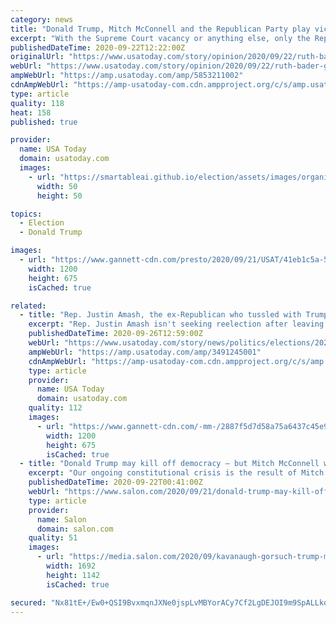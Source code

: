```yaml
---
category: news
title: "Donald Trump, Mitch McConnell and the Republican Party play victims. Don't let them."
excerpt: "With the Supreme Court vacancy or anything else, only the Republicans think rules, honesty and comity are for suckers. Stop engaging in both-sidesism."
publishedDateTime: 2020-09-22T12:22:00Z
originalUrl: "https://www.usatoday.com/story/opinion/2020/09/22/ruth-bader-ginsburg-court-seat-victim-republican-warfare-column/5853211002/"
webUrl: "https://www.usatoday.com/story/opinion/2020/09/22/ruth-bader-ginsburg-court-seat-victim-republican-warfare-column/5853211002/"
ampWebUrl: "https://amp.usatoday.com/amp/5853211002"
cdnAmpWebUrl: "https://amp-usatoday-com.cdn.ampproject.org/c/s/amp.usatoday.com/amp/5853211002"
type: article
quality: 118
heat: 158
published: true

provider:
  name: USA Today
  domain: usatoday.com
  images:
    - url: "https://smartableai.github.io/election/assets/images/organizations/usatoday.com-50x50.jpg"
      width: 50
      height: 50

topics:
  - Election
  - Donald Trump

images:
  - url: "https://www.gannett-cdn.com/presto/2020/09/21/USAT/41eb1c5a-5220-4171-9828-39716c7240c6-AFP_AFP_8QA7YJ.jpg?auto=webp&crop=5567,3132,x0,y0&format=pjpg&width=1200"
    width: 1200
    height: 675
    isCached: true

related:
  - title: "Rep. Justin Amash, the ex-Republican who tussled with Trump and the GOP, reflects on what's next"
    excerpt: "Rep. Justin Amash isn't seeking reelection after leaving the Republican Party and clashing with its leadership."
    publishedDateTime: 2020-09-26T12:59:00Z
    webUrl: "https://www.usatoday.com/story/news/politics/elections/2020/09/26/justin-amash-whats-next-ex-republican-and-trump-foe/3491245001/"
    ampWebUrl: "https://amp.usatoday.com/amp/3491245001"
    cdnAmpWebUrl: "https://amp-usatoday-com.cdn.ampproject.org/c/s/amp.usatoday.com/amp/3491245001"
    type: article
    provider:
      name: USA Today
      domain: usatoday.com
    quality: 112
    images:
      - url: "https://www.gannett-cdn.com/-mm-/2887f5d7d58a75a6437c45e987fd994202334aff/c=0-156-3000-1844/local/-/media/2020/05/03/USATODAY/usatsports/ghows-OH-200509694-9018dc22.jpg?auto=webp&format=pjpg&width=1200"
        width: 1200
        height: 675
        isCached: true
  - title: "Donald Trump may kill off democracy — but Mitch McConnell was the real murderer"
    excerpt: "Our ongoing constitutional crisis is the result of Mitch McConnell's sinister plot to take over the federal courts"
    publishedDateTime: 2020-09-22T00:41:00Z
    webUrl: "https://www.salon.com/2020/09/21/donald-trump-may-kill-off-democracy--but-mitch-mcconnell-was-the-real-murderer/"
    type: article
    provider:
      name: Salon
      domain: salon.com
    quality: 51
    images:
      - url: "https://media.salon.com/2020/09/kavanaugh-gorsuch-trump-mcconnell-0921201.jpg"
        width: 1692
        height: 1142
        isCached: true

secured: "Nx81tE+/Ew0+QSI9BvxmqnJXNe0jspLvMBYorACy7Cf2LgDEJOI9m9SpALLkoXXwTHnAnljQCobKv7zK3XKycesXG3wekMgWmR2JKG/GAVsrvFeJco5dhO0aS6vzfWw0ufxD21pGMT0lhbNTx53gxZrlzmA/f7IB9nijwjuuHsffNYQKddMXiei7k0o1bs43IYqSILa9BA+vFryVKrHZ3zJOlbxxmD7aaWjLTvhwhYCSv92i3SdV5ZiJqcf/AawDU/hSbS8xObUEZcYleUz8oB00S2AA8HGZceBsavdRny4xINRdlUGbaMwZCukAb5LLfA9ohkdD5zNmn2exs3+a9eLEnpdP/ysTIlyeJWunpjk=;uEDLyaoSwd2XVFMjYqJ/Kw=="
---
```


